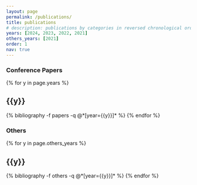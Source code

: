```yaml
---
layout: page
permalink: /publications/
title: publications
# description: publications by categories in reversed chronological order. generated by jekyll-scholar.
years: [2024, 2023, 2022, 2021]
others_years: [2021]
order: 1
nav: true
---
```


<div class="publications">
<h3> Conference Papers </h3>
{% for y in page.years %}
  <h2 class="year">{{y}}</h2>
  {% bibliography -f papers -q @*[year={{y}}]* %}
{% endfor %}

</div>

<div class="publications">
<h3> Others </h3>

{% for y in page.others_years %}
  <h2 class="year">{{y}}</h2>
  {% bibliography -f others -q @*[year={{y}}]* %}
{% endfor %}

</div>
